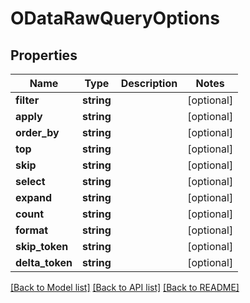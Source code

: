 # ODataRawQueryOptions

## Properties
Name | Type | Description | Notes
------------ | ------------- | ------------- | -------------
**filter** | **string** |  | [optional] 
**apply** | **string** |  | [optional] 
**order_by** | **string** |  | [optional] 
**top** | **string** |  | [optional] 
**skip** | **string** |  | [optional] 
**select** | **string** |  | [optional] 
**expand** | **string** |  | [optional] 
**count** | **string** |  | [optional] 
**format** | **string** |  | [optional] 
**skip_token** | **string** |  | [optional] 
**delta_token** | **string** |  | [optional] 

[[Back to Model list]](../../README.md#documentation-for-models) [[Back to API list]](../../README.md#documentation-for-api-endpoints) [[Back to README]](../../README.md)

